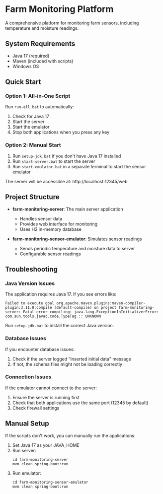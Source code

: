 # Farm Monitoring Platform

A comprehensive platform for monitoring farm sensors, including temperature and moisture readings.

## System Requirements

- Java 17 (required)
- Maven (included with scripts)
- Windows OS

## Quick Start

### Option 1: All-in-One Script

Run `run-all.bat` to automatically:
1. Check for Java 17
2. Start the server
3. Start the emulator
4. Stop both applications when you press any key

### Option 2: Manual Start

1. Run `setup-jdk.bat` if you don't have Java 17 installed
2. Run `start-server.bat` to start the server
3. Run `start-emulator.bat` in a separate terminal to start the sensor emulator

The server will be accessible at: http://localhost:12345/web

## Project Structure

- **farm-monitoring-server**: The main server application
  - Handles sensor data
  - Provides web interface for monitoring
  - Uses H2 in-memory database
  
- **farm-monitoring-sensor-emulator**: Simulates sensor readings
  - Sends periodic temperature and moisture data to server
  - Configurable sensor readings

## Troubleshooting

### Java Version Issues

The application requires Java 17. If you see errors like:

```
Failed to execute goal org.apache.maven.plugins:maven-compiler-plugin:3.11.0:compile (default-compile) on project farm-monitoring-server: Fatal error compiling: java.lang.ExceptionInInitializerError: com.sun.tools.javac.code.TypeTag :: UNKNOWN
```

Run `setup-jdk.bat` to install the correct Java version.

### Database Issues

If you encounter database issues:

1. Check if the server logged "Inserted initial data" message
2. If not, the schema files might not be loading correctly

### Connection Issues

If the emulator cannot connect to the server:

1. Ensure the server is running first
2. Check that both applications use the same port (12345 by default)
3. Check firewall settings

## Manual Setup

If the scripts don't work, you can manually run the applications:

1. Set Java 17 as your JAVA_HOME
2. Run server:
   ```
   cd farm-monitoring-server
   mvn clean spring-boot:run
   ```
3. Run emulator:
   ```
   cd farm-monitoring-sensor-emulator
   mvn clean spring-boot:run
   ``` 
